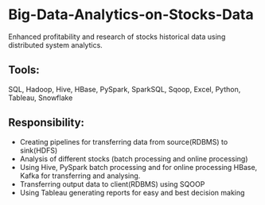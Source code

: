 # Big-Data-Analytics-on-Stocks-Data
Enhanced profitability and research of stocks historical data using distributed system analytics. <br> 

## Tools: 
SQL, Hadoop, Hive, HBase, PySpark, SparkSQL, Sqoop, Excel, Python, Tableau, Snowflake<br>

## Responsibility:
  * Creating pipelines for transferring data from source(RDBMS) to sink(HDFS)
  * Analysis of different stocks (batch processing and online processing)
  * Using Hive, PySpark batch processing and for online processing HBase, Kafka for transferring and analysing.
  * Transferring output data to client(RDBMS) using SQOOP
  * Using Tableau generating reports for easy and best decision making
